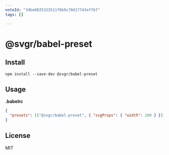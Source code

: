 ```yaml
---
noteId: "34be0825323511f0b9c70d17743ef7b7"
tags: []

---
```


# @svgr/babel-preset

## Install

```
npm install --save-dev @svgr/babel-preset
```

## Usage

**.babelrc**

```json
{
  "presets": [["@svgr/babel-preset", { "svgProps": { "width": 200 } }]]
}
```

## License

MIT
